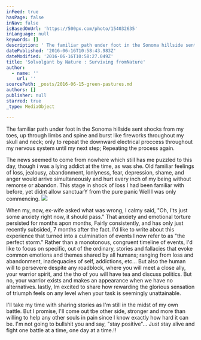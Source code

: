 ```yaml
---
inFeed: true
hasPage: false
inNav: false
isBasedOnUrl: 'https://500px.com/photo/154032635'
inLanguage: null
keywords: []
description: ' The familiar path under foot in the Sonoma hillside sent shocks from my toes, up through limbs and spine and burst like fireworks throughout my skull and neck; only to repeat the downward electrical proccess throughout my nervous system until my next step; Repeating the process again. '
datePublished: '2016-06-16T10:58:43.983Z'
dateModified: '2016-06-16T10:58:27.049Z'
title: 'Solvolgant by Nature : Surviving fromNature'
author:
  - name: ''
    url: ''
sourcePath: _posts/2016-06-15-green-pastures.md
authors: []
publisher: null
starred: true
_type: MediaObject

---
```

The familiar path under foot in the Sonoma hillside sent shocks from my toes, up through limbs and spine and burst like fireworks throughout my skull and neck; only to repeat the downward electrical proccess throughout my nervous system until my next step; Repeating the process again. 

The news seemed to come from nowhere which still has me puzzled to this day, though i was a lying addict at the time, as was she. Old familiar feelings of loss, jealousy, abandonment, lonlyness, fear, depression, shame, and anger would arrive simultaneously and hurt every inch of my being without remorse or abandon. This stage in shock of loss I had been familiar with before, yet didnt allow sanctuarY from the pure panic Well I was only commencing.
![](https://the-grid-user-content.s3-us-west-2.amazonaws.com/939e3340-e847-41c2-8023-01b266593ff3.jpg)

When my, now, ex-wife asked what was wrong, I calmy said, "Oh, I'ts just some anxiety right now, it should pass." That anxiety and emotional torture persisted for months apon months, Fairly consistently, and has only just recently subsided, 7 months after the fact. I'd like to write about this experience that turned into a culmination of events I now refer to as "the perfect storm." Rather than a monotonous, congruent timeline of events, I'd like to focus on specific, out of the ordinary, stories and fallacies that evoke common emotions and themes shared by all humans; ranging from loss and abandonment, inadequacies of self, addictions, etc... But also the human will to persevere despite any roadblock, where you will meet a close ally, your warrior spirit, and the tho of you will have tea and discuss politics. But no, your warrior exists and makes an appearance when we have no alternatives. lastly, Im excited to share how rewarding the glorious sensation of triumph feels on any level when your task is seemingly unattainable. 

I'll take my time with sharing stories as I'm still in the midst of my own battle. But I promise, I'll come out tbe other side, stronger and more than willing to help any other souls in pain since I know exactly how hard it can be. I'm not going to bullshit you and say, "stay positive"... Just stay alive and fight one battle at a time, one day at a time.!!